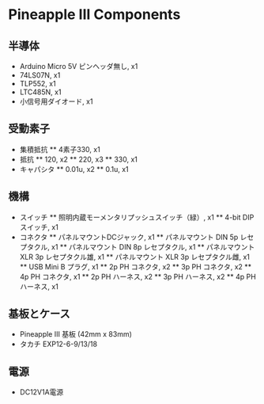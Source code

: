 # Pineapple III Components

## 半導体

* Arduino Micro 5V ピンヘッダ無し, x1
* 74LS07N, x1
* TLP552, x1
* LTC485N, x1
* 小信号用ダイオード, x1

## 受動素子

* 集積抵抗
** 4素子330, x1
* 抵抗
** 120, x2
** 220, x3
** 330, x1
* キャパシタ
** 0.01u, x2
** 0.1u, x1

## 機構

* スイッチ
** 照明内蔵モーメンタリプッシュスイッチ（緑）, x1
** 4-bit DIP スイッチ, x1
* コネクタ
** パネルマウントDCジャック, x1
** パネルマウント DIN 5p レセプタクル, x1
** パネルマウント DIN 8p レセプタクル, x1
** パネルマウント XLR 3p レセプタクル雄, x1
** パネルマウント XLR 3p レセプタクル雌, x1
** USB Mini B プラグ, x1
** 2p PH コネクタ, x2
** 3p PH コネクタ, x2
** 4p PH コネクタ, x1
** 2p PH ハーネス, x2
** 3p PH ハーネス, x2
** 4p PH ハーネス, x1

## 基板とケース

* Pineapple III 基板 (42mm x 83mm)
* タカチ EXP12-6-9/13/18

## 電源

* DC12V1A電源
